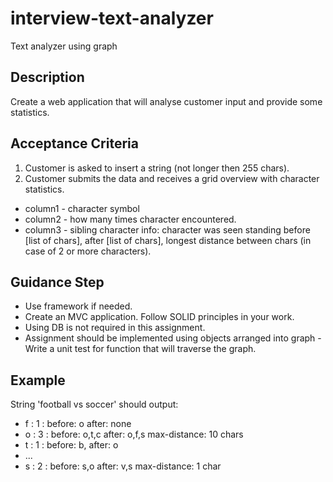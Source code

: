# interview-text-analyzer
Text analyzer using graph

## Description

Create a web application that will analyse customer input and provide some statistics.

## Acceptance Criteria

1. Customer is asked to insert a string (not longer then 255 chars).
2. Customer submits the data and receives a grid overview with character statistics.
  - column1 - character symbol
  - column2 - how many times character encountered.
  - column3 - sibling character info: character was seen standing before [list of chars], after [list of chars], longest distance between chars (in case of 2 or more characters).

## Guidance Step

- Use framework if needed.
- Create an MVC application. Follow SOLID principles in your work.
- Using DB is not required in this assignment.
- Assignment should be implemented using objects arranged into graph - Write a unit test for function that will traverse the graph.

## Example

String 'football vs soccer' should output:

- f : 1 : before: o after: none
- o : 3 : before: o,t,c after: o,f,s max-distance: 10 chars
- t : 1 : before: b, after: o
- ...
- s	: 2	: before: s,o after: v,s max-distance: 1 char